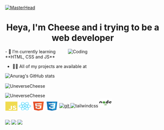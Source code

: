 [![MasterHead](https://firebasestorage.googleapis.com/v0/b/flexi-coding.appspot.com/o/dempgi7-520f8d5f-63d4-4453-8822-dbc149ae27f8.gif?alt=media&token=91c0c7b2-93c3-4029-b011-1a8703c5730d)](https://rishavchanda.io)

<h1 align="center">Heya, I'm Cheese and i trying to be a web developer</h1>

<img align="right" alt="Coding" width="300" src="https://cdn.dribbble.com/users/1162077/screenshots/3848914/programmer.gif">
- 🌱 I’m currently learning **HTML, CSS and JS**

- 👨‍💻 All of my projects are available at 

![Anurag's GitHub stats](https://github-readme-stats.vercel.app/api?username=UneverseCheese&show_icons=true&theme=tokyonight)
<p><img align="center" src="https://github-readme-stats.vercel.app/api/top-langs?username=UneverseCheese&show_icons=true&locale=en&layout=compact&theme=tokyonight" alt="UneverseCheese" /></p>
<p><img align="left" src="https://github-readme-streak-stats.herokuapp.com/?user=UneverseCheese&&theme=tokyonight" alt="UneverseCheese" /></p>

<div style="display: inline_block"><br>
  <img align="center" alt="Rafa-Js" height="30" width="40" src="https://raw.githubusercontent.com/devicons/devicon/master/icons/javascript/javascript-plain.svg">
  <img align="center" alt="Rafa-React" height="30" width="40" src="https://raw.githubusercontent.com/devicons/devicon/master/icons/react/react-original.svg">
  <img align="center" alt="Rafa-HTML" height="30" width="40" src="https://raw.githubusercontent.com/devicons/devicon/master/icons/html5/html5-original.svg">
  <img align="center" alt="Rafa-CSS" height="30" width="40" src="https://raw.githubusercontent.com/devicons/devicon/master/icons/css3/css3-original.svg">
  <a href="https://git-scm.com/" target="_blank" rel="noreferrer"> <img src="https://www.vectorlogo.zone/logos/git-scm/git-scm-icon.svg" alt="git" width="40" height="30"/> </a>
  <img src="https://https://raw.githubusercontent.com/devicons/devicon/master/icons/tailwindcss/tailwindcss-original-wordmark.svg" alt="tailwindcss" width="40" height="30"/>
  <a href="https://nodejs.org" target="_blank" rel="noreferrer"> <img src="https://raw.githubusercontent.com/devicons/devicon/master/icons/nodejs/nodejs-original-wordmark.svg" alt="nodejs" width="40" height="30"/> </a>  
</div>
  
  ##
 
<div> 
  <a href="https://instagram.com/uneverse_cheese" target="_blank"><img src="https://img.shields.io/badge/-Instagram-%23E4405F?style=for-the-badge&logo=instagram&logoColor=white" target="_blank"></a>
  <a href = "mailto:lucasniza97@gmail.com"><img src="https://img.shields.io/badge/-Gmail-%23333?style=for-the-badge&logo=gmail&logoColor=white" target="_blank"></a>
  <a href="https://www.linkedin.com/in/lucas-ribeiro-niza-da-silva-50314727a/" target="_blank"><img src="https://img.shields.io/badge/-LinkedIn-%230077B5?style=for-the-badge&logo=linkedin&logoColor=white" target="_blank"></a> 
  
</div>
